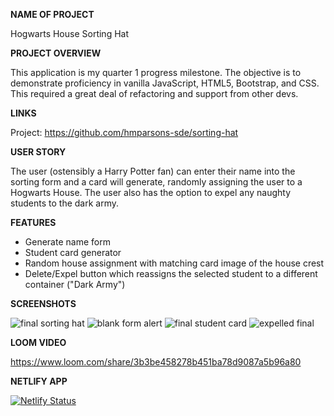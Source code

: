 **NAME OF PROJECT**

Hogwarts House Sorting Hat

**PROJECT OVERVIEW**

This application is my quarter 1 progress milestone. The objective is to demonstrate proficiency in vanilla JavaScript, HTML5, Bootstrap, and CSS. This required a great deal of refactoring and support from other devs.

**LINKS**

Project: https://github.com/hmparsons-sde/sorting-hat

**USER STORY**

The user (ostensibly a Harry Potter fan) can enter their name into the sorting form and a card will generate, randomly assigning the user to a Hogwarts House. The user also has the option to expel any naughty students to the dark army. 

**FEATURES**

- Generate name form
- Student card generator
- Random house assignment with matching card image of the house crest
- Delete/Expel button which reassigns the selected student to a different container ("Dark Army")

**SCREENSHOTS**

![final sorting hat](https://user-images.githubusercontent.com/67122062/107063992-a5dbb600-67a0-11eb-8bfe-c7b9c36c1b2b.png)
![blank form alert](https://user-images.githubusercontent.com/67122062/107064028-affdb480-67a0-11eb-91e4-7e83314b5396.png)
![final student card](https://user-images.githubusercontent.com/67122062/107064051-b429d200-67a0-11eb-83b8-240591dd0dde.png)
![expelled final](https://user-images.githubusercontent.com/67122062/107064067-b7bd5900-67a0-11eb-9cc8-bc41f07ffbbd.png)

**LOOM VIDEO**

https://www.loom.com/share/3b3be458278b451ba78d9087a5b96a80

**NETLIFY APP**

[![Netlify Status](https://api.netlify.com/api/v1/badges/a799fdf8-e907-47ad-9da4-28db92df4b4e/deploy-status)](https://app.netlify.com/sites/hmp-sorting-hat/deploys)

